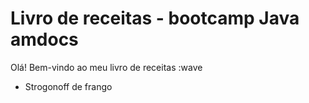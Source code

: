 # Livro de receitas - bootcamp Java amdocs

Olá! Bem-vindo ao meu livro de receitas :wave

 - Strogonoff de frango
